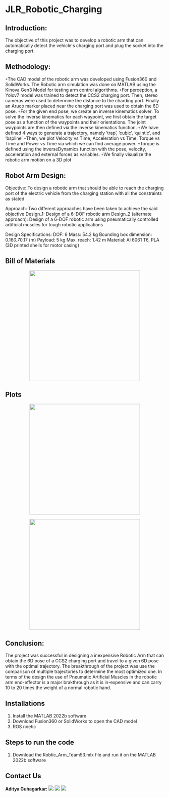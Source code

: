 # JLR_Robotic_Charging

<!-- PROJECT DESCRIPTION -->

## Introduction:
The objective of this project was to develop a robotic arm that can automatically detect the vehicle's charging port and plug the socket into the charging port.

## Methodology:
◦The CAD model of the robotic arm was developed using Fusion360 and SolidWorks. The Robotic arm simulation was done on MATLAB using the Kinova Gen3 Model for testing arm control algorithms.
◦For perception, a Yolov7 model was trained to detect the CCS2 charging port. Then, stereo cameras were used to determine the distance to the charding port. Finally an Aruco marker placed near the charging port was used to obtain the 6D pose.
◦For the given end pose, we create an inverse kinematics solver. To solve the inverse kinematics for each waypoint, we first obtain the target pose as a function of the waypoints and their orientations. The joint waypoints are then defined via the inverse kinematics function.
◦We have defined 4 ways to generate a trajectory, namely ‘trap’, ‘cubic’, ‘quintic’, and ‘bspline’
◦Then, we plot Velocity vs Time, Acceleration vs Time, Torque vs Time and Power vs Time via which we can find average power.
◦Torque is defined using the inverseDynamics function with the pose, velocity, acceleration and external forces as variables.
◦We finally visualize the robotic arm motion on a 3D plot


## Robot Arm Design:

Objective:
To design a robotic arm that should be able to reach the charging port of the electric vehicle from the charging station with all the constraints as stated

Approach:
Two different approaches have been taken to achieve the said objective
Design_1: Design of a 6-DOF robotic arm 
Design_2 (alternate approach): Design of a 6-DOF robotic arm using pneumatically controlled artificial muscles for tough robotic applications

Design Specifications:
DOF: 6
Mass: 54.2 kg
Bounding box dimension: 0.16*0.7*0.17 (m)
Payload: 5 kg
Max. reach: 1.42 m
Material: Al 6061 T6, PLA (3D printed shells for motor casing)

## Bill of Materials
<p align="center">
  <img src="https://github.com/AdityaGuhagarkar/JLR_Robotic_Charging/Bill of Material/BOM.png" width="350" title="">
</p>

## Plots
<p align="center">
  <img src="https://github.com/AdityaGuhagarkar/JLR_Robotic_Charging/plots/plot1.jpg" width="350" title="">
</p>
<p align="center">
  <img src="https://github.com/AdityaGuhagarkar/JLR_Robotic_Charging/plots/plot2.jpg" width="350" title="">
</p>

## Conclusion:
The project was successful in designing a inexpensive Robotic Arm that can obtain the 6D pose of a CCS2 charging port and travel to a given 6D pose with the optimal trajectory. The breakthrough of the project was use the comparison of multiple trajectories to determine the most optimized one. In terms of the design the use of Pneumatic Artificial Muscles in the robotic arm end-effector is a major brakthrough as it is in-expensive and can carry 10 to 20 times the weight of a normal robotic hand.

## Installations
1) Install the MATLAB 2022b software
2) Download Fusion360 or SolidWorks to open the CAD model
3) ROS noetic

## Steps to run the code
1) Download the Robtic_Arm_Team53.mlx file and run it on the MATLAB 2022b software

## Contact Us

**Aditya Guhagarkar:**
[![](https://img.shields.io/badge/LinkedIn-0077B5?style=for-the-badge&logo=linkedin&logoColor=white)](https://www.linkedin.com/in/aditya-guhagarkar/)
[![](https://img.shields.io/badge/GitHub-100000?style=for-the-badge&logo=github&logoColor=white)](https://github.com/AdityaGuhagarkar)
[![](https://img.shields.io/badge/Gmail-D14836?style=for-the-badge&logo=gmail&logoColor=white)](mailto:adityaguhagarkar@gmail.com)

